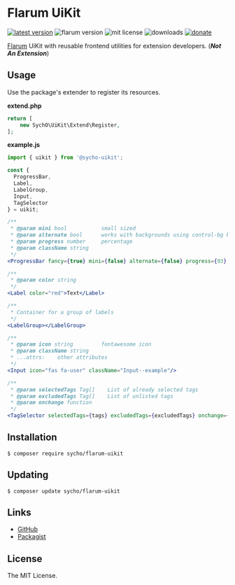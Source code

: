 # Flarum UiKit
[![latest version](https://img.shields.io/packagist/v/sycho/flarum-uikit.svg?style=flat-square)](https://packagist.org/packages/sycho/flarum-uikit)
![flarum version](https://img.shields.io/badge/flarum-%5E0.1.0--beta.14-%23e7742e?style=flat-square)
![mit license](https://img.shields.io/badge/license-MIT-green.svg?style=flat-square&color=green)
![downloads](https://img.shields.io/packagist/dt/sycho/flarum-uikit?color=%23f28d1a&style=flat-square)
[![donate](https://img.shields.io/badge/donate-buy%20me%20a%20coffee-%23ffde39?style=flat-square)](https://www.buymeacoffee.com/sycho)

[Flarum](https://flarum.org) UiKit with reusable frontend utilities for extension developers. (***Not An Extension***)

## Usage
Use the package's extender to register its resources.

**extend.php**
```php
return [
    new SychO\UiKit\Extend\Register,
];
```

**example.js**
```jsx
import { uikit } from '@sycho-uikit';

const {
  ProgressBar,
  Label,
  LabelGroup,
  Input,
  TagSelector
} = uikit;

/**
 * @param mini bool           small sized
 * @param alternate bool      works with backgrounds using control-bg background color
 * @param progress number     percentage
 * @param className string
 */
<ProgressBar fancy={true} mini={false} alternate={false} progress={93} />

/**
 * @param color string
 */
<Label color="red">Text</Label>

/**
 * Container for a group of labels
 */
<LabelGroup></LabelGroup>

/**
 * @param icon string         fontawesome icon
 * @param className string
 * ...attrs:    other attributes
 */
<Input icon="fas fa-user" className="Input--example"/>

/**
 * @param selectedTags Tag[]    List of already selected tags
 * @param excludedTags Tag[]    List of unlisted tags
 * @param onchange function
 */
<TagSelector selectedTags={tags} excludedTags={excludedTags} onchange={(tags) => this.tags = tags} />
```

## Installation
```ssh
$ composer require sycho/flarum-uikit
```

## Updating
```ssh
$ composer update sycho/flarum-uikit
```

## Links
* [GitHub](https://github.com/SychO9/flarum-uikit)
* [Packagist](https://packagist.org/packages/sycho/flarum-uikit)

## License
The MIT License.
